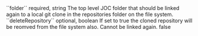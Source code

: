 <tr>
<td>``folder``</td>
<td>required, string</td>
<td>The top level JOC folder that should be linked again to a local git clone in the repositories folder on the file system.</td>
<td></td>
<td></td>
</tr>
<tr>
<td>``deleteRepository``</td>
<td>optional, boolean</td>
<td>If set to true the cloned repository will be reomved from the file system also. Cannot be linked again.</td>
<td></td>
<td>false</td>
</tr>
